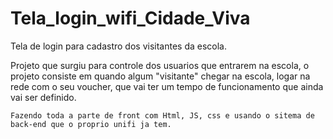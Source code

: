 # Tela_login_wifi_Cidade_Viva
 Tela de login para cadastro dos visitantes da escola.

Projeto que surgiu para controle dos usuarios que entrarem na escola, o projeto consiste em quando algum "visitante" chegar na escola, 
logar na rede com o seu voucher, que vai ter um tempo de funcionamento que ainda vai ser definido.

	Fazendo toda a parte de front com Html, JS, css e usando o sitema de back-end que o proprio unifi ja tem. 